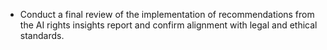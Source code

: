 - Conduct a final review of the implementation of recommendations from the AI rights insights report and confirm alignment with legal and ethical standards.